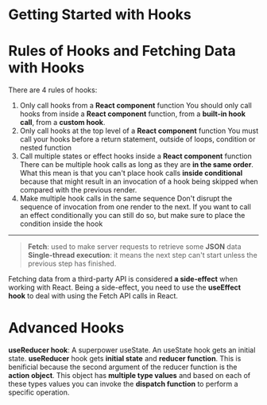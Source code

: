 # Getting Started with Hooks

# Rules of Hooks and Fetching Data with Hooks

There are 4 rules of hooks:
1. Only call hooks from a **React component** function 
	You should only call hooks from inside a **React component** function, from a **built-in hook call**, from a **custom hook**.
2. Only call hooks at the top level of a **React component** function
	You must call your hooks before a return statement, outside of loops, condition or nested function
3. Call multiple states or effect hooks inside a **React component** function
	There can be multiple hook calls as long as they are **in the same order**. What this mean is that you can't place hook calls **inside conditional** because that might result in an invocation of a hook being skipped when compared with the previous render.
4. Make multiple hook calls in the same sequence
	Don't disrupt the sequence of invocation from one render to the next. If you want to call an effect conditionally you can still do so, but make sure to place the condition inside the hook
---
> **Fetch**: used to make server requests to retrieve some **JSON** data
> **Single-thread execution**: it means the next step can't start unless the previous step has finished.

Fetching data from a third-party API is considered **a side-effect** when working with React. Being a side-effect, you need to use the **useEffect hook** to deal with using the Fetch API calls in React.

# Advanced Hooks
**useReducer hook**: A superpower useState. An useState hook gets an initial state. **useReducer** hook gets **initial state** and **reducer function**. This is benificial because the second argument of the reducer function is the **action object**. This object has **multiple type values** and based on each of these types values you can invoke the **dispatch function** to perform a specific operation. 